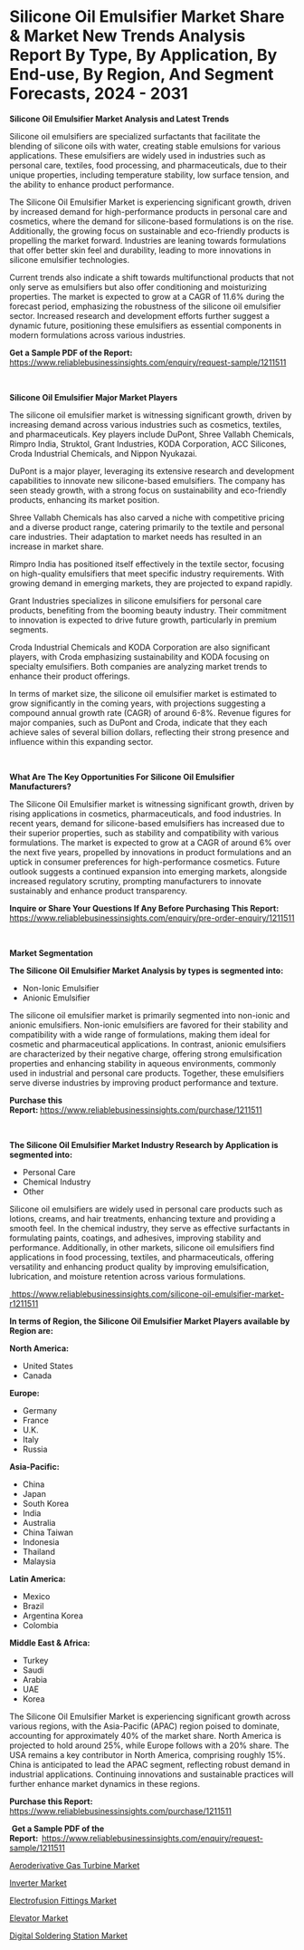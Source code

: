 <p><h1>Silicone Oil Emulsifier Market Share & Market New Trends Analysis Report By Type, By Application, By End-use, By Region, And Segment Forecasts, 2024 - 2031</h1></p><p><strong>Silicone Oil Emulsifier Market Analysis and Latest Trends</strong></p>
<p><p>Silicone oil emulsifiers are specialized surfactants that facilitate the blending of silicone oils with water, creating stable emulsions for various applications. These emulsifiers are widely used in industries such as personal care, textiles, food processing, and pharmaceuticals, due to their unique properties, including temperature stability, low surface tension, and the ability to enhance product performance.</p><p>The Silicone Oil Emulsifier Market is experiencing significant growth, driven by increased demand for high-performance products in personal care and cosmetics, where the demand for silicone-based formulations is on the rise. Additionally, the growing focus on sustainable and eco-friendly products is propelling the market forward. Industries are leaning towards formulations that offer better skin feel and durability, leading to more innovations in silicone emulsifier technologies.</p><p>Current trends also indicate a shift towards multifunctional products that not only serve as emulsifiers but also offer conditioning and moisturizing properties. The market is expected to grow at a CAGR of 11.6% during the forecast period, emphasizing the robustness of the silicone oil emulsifier sector. Increased research and development efforts further suggest a dynamic future, positioning these emulsifiers as essential components in modern formulations across various industries.</p></p>
<p><strong>Get a Sample PDF of the Report:&nbsp;</strong> <a href="https://www.reliablebusinessinsights.com/enquiry/request-sample/1211511?utm_campaign=1723&utm_medium=2&utm_source=Github&utm_content=ia&utm_term=18102024&utm_id=silicone-oil-emulsifier">https://www.reliablebusinessinsights.com/enquiry/request-sample/1211511</a></p>
<p>&nbsp;</p>
<p><strong>Silicone Oil Emulsifier Major Market Players</strong></p>
<p><p>The silicone oil emulsifier market is witnessing significant growth, driven by increasing demand across various industries such as cosmetics, textiles, and pharmaceuticals. Key players include DuPont, Shree Vallabh Chemicals, Rimpro India, Struktol, Grant Industries, KODA Corporation, ACC Silicones, Croda Industrial Chemicals, and Nippon Nyukazai.</p><p>DuPont is a major player, leveraging its extensive research and development capabilities to innovate new silicone-based emulsifiers. The company has seen steady growth, with a strong focus on sustainability and eco-friendly products, enhancing its market position.</p><p>Shree Vallabh Chemicals has also carved a niche with competitive pricing and a diverse product range, catering primarily to the textile and personal care industries. Their adaptation to market needs has resulted in an increase in market share.</p><p>Rimpro India has positioned itself effectively in the textile sector, focusing on high-quality emulsifiers that meet specific industry requirements. With growing demand in emerging markets, they are projected to expand rapidly.</p><p>Grant Industries specializes in silicone emulsifiers for personal care products, benefiting from the booming beauty industry. Their commitment to innovation is expected to drive future growth, particularly in premium segments.</p><p>Croda Industrial Chemicals and KODA Corporation are also significant players, with Croda emphasizing sustainability and KODA focusing on specialty emulsifiers. Both companies are analyzing market trends to enhance their product offerings.</p><p>In terms of market size, the silicone oil emulsifier market is estimated to grow significantly in the coming years, with projections suggesting a compound annual growth rate (CAGR) of around 6-8%. Revenue figures for major companies, such as DuPont and Croda, indicate that they each achieve sales of several billion dollars, reflecting their strong presence and influence within this expanding sector.</p></p>
<p>&nbsp;</p>
<p><strong>What Are The Key Opportunities For Silicone Oil Emulsifier Manufacturers?</strong></p>
<p><p>The Silicone Oil Emulsifier market is witnessing significant growth, driven by rising applications in cosmetics, pharmaceuticals, and food industries. In recent years, demand for silicone-based emulsifiers has increased due to their superior properties, such as stability and compatibility with various formulations. The market is expected to grow at a CAGR of around 6% over the next five years, propelled by innovations in product formulations and an uptick in consumer preferences for high-performance cosmetics. Future outlook suggests a continued expansion into emerging markets, alongside increased regulatory scrutiny, prompting manufacturers to innovate sustainably and enhance product transparency.</p></p>
<p><strong>Inquire or Share Your Questions If Any Before Purchasing This Report:</strong> <a href="https://www.reliablebusinessinsights.com/enquiry/pre-order-enquiry/1211511?utm_campaign=1723&utm_medium=2&utm_source=Github&utm_content=ia&utm_term=18102024&utm_id=silicone-oil-emulsifier">https://www.reliablebusinessinsights.com/enquiry/pre-order-enquiry/1211511</a></p>
<p>&nbsp;</p>
<p><strong>Market Segmentation</strong></p>
<p><strong>The Silicone Oil Emulsifier Market Analysis by types is segmented into:</strong></p>
<p><ul><li>Non-Ionic Emulsifier</li><li>Anionic Emulsifier</li></ul></p>
<p><p>The silicone oil emulsifier market is primarily segmented into non-ionic and anionic emulsifiers. Non-ionic emulsifiers are favored for their stability and compatibility with a wide range of formulations, making them ideal for cosmetic and pharmaceutical applications. In contrast, anionic emulsifiers are characterized by their negative charge, offering strong emulsification properties and enhancing stability in aqueous environments, commonly used in industrial and personal care products. Together, these emulsifiers serve diverse industries by improving product performance and texture.</p></p>
<p><strong>Purchase this Report:&nbsp;</strong><a href="https://www.reliablebusinessinsights.com/purchase/1211511?utm_campaign=1723&utm_medium=2&utm_source=Github&utm_content=ia&utm_term=18102024&utm_id=silicone-oil-emulsifier">https://www.reliablebusinessinsights.com/purchase/1211511</a></p>
<p>&nbsp;</p>
<p><strong>The Silicone Oil Emulsifier Market Industry Research by Application is segmented into:</strong></p>
<p><ul><li>Personal Care</li><li>Chemical Industry</li><li>Other</li></ul></p>
<p><p>Silicone oil emulsifiers are widely used in personal care products such as lotions, creams, and hair treatments, enhancing texture and providing a smooth feel. In the chemical industry, they serve as effective surfactants in formulating paints, coatings, and adhesives, improving stability and performance. Additionally, in other markets, silicone oil emulsifiers find applications in food processing, textiles, and pharmaceuticals, offering versatility and enhancing product quality by improving emulsification, lubrication, and moisture retention across various formulations.</p></p>
<p><a href="https://www.reliablebusinessinsights.com/silicone-oil-emulsifier-market-r1211511?utm_campaign=1723&utm_medium=2&utm_source=Github&utm_content=ia&utm_term=18102024&utm_id=silicone-oil-emulsifier">&nbsp;https://www.reliablebusinessinsights.com/silicone-oil-emulsifier-market-r1211511</a></p>
<p><strong>In terms of Region, the Silicone Oil Emulsifier Market Players available by Region are:</strong></p>
<p>
    <p> <strong> North America: </strong>
        <ul>
            <li>United States</li>
            <li>Canada</li>
        </ul>
        </p> 
    <p> <strong> Europe: </strong>
        <ul>
            <li>Germany</li>
            <li>France</li>
            <li>U.K.</li>
            <li>Italy</li>
            <li>Russia</li>
        </ul>
        </p> 
    <p> <strong> Asia-Pacific: </strong>
        <ul>
            <li>China</li>
            <li>Japan</li>
            <li>South Korea</li>
            <li>India</li>
            <li>Australia</li>
            <li>China Taiwan</li>
            <li>Indonesia</li>
            <li>Thailand</li>
            <li>Malaysia</li>
        </ul>
        </p> 
    <p> <strong> Latin America: </strong>
        <ul>
            <li>Mexico</li>
            <li>Brazil</li>
            <li>Argentina Korea</li>
            <li>Colombia</li>
        </ul>
        </p> 
    <p> <strong> Middle East & Africa: </strong>
        <ul>
            <li>Turkey</li>
            <li>Saudi</li>
            <li>Arabia</li>
            <li>UAE</li>
            <li>Korea</li>
        </ul>
    </p>
    </p>
<p><p>The Silicone Oil Emulsifier Market is experiencing significant growth across various regions, with the Asia-Pacific (APAC) region poised to dominate, accounting for approximately 40% of the market share. North America is projected to hold around 25%, while Europe follows with a 20% share. The USA remains a key contributor in North America, comprising roughly 15%. China is anticipated to lead the APAC segment, reflecting robust demand in industrial applications. Continuing innovations and sustainable practices will further enhance market dynamics in these regions.</p></p>
<p><strong>Purchase this Report: </strong><a href="https://www.reliablebusinessinsights.com/purchase/1211511?utm_campaign=1723&utm_medium=2&utm_source=Github&utm_content=ia&utm_term=18102024&utm_id=silicone-oil-emulsifier">https://www.reliablebusinessinsights.com/purchase/1211511</a></p>
<p>&nbsp;<strong>Get a Sample PDF of the Report:&nbsp;&nbsp;</strong><a href="https://www.reliablebusinessinsights.com/enquiry/request-sample/1211511?utm_campaign=1723&utm_medium=2&utm_source=Github&utm_content=ia&utm_term=18102024&utm_id=silicone-oil-emulsifier">https://www.reliablebusinessinsights.com/enquiry/request-sample/1211511</a></p>
<p><strong></strong></p>
<p><p><a href="https://www.linkedin.com/pulse/aeroderivative-gas-turbine-industry-resonance-75-amplification-t6ose?utm_campaign=1723&utm_medium=2&utm_source=Github&utm_content=ia&utm_term=18102024&utm_id=silicone-oil-emulsifier">Aeroderivative Gas Turbine Market</a></p><p><a href="https://www.linkedin.com/pulse/inverter-momentum-charting-105-cagr-path-2024-2031-amara-market-k3upe?utm_campaign=1723&utm_medium=2&utm_source=Github&utm_content=ia&utm_term=18102024&utm_id=silicone-oil-emulsifier">Inverter Market</a></p><p><a href="https://www.linkedin.com/pulse/surfing-electrofusion-fittings-wave-riding-market-currents-6eilc?utm_campaign=1723&utm_medium=2&utm_source=Github&utm_content=ia&utm_term=18102024&utm_id=silicone-oil-emulsifier">Electrofusion Fittings Market</a></p><p><a href="https://www.linkedin.com/pulse/global-elevator-nexus-sector-confluences-regional-catalysts-psanc?utm_campaign=1723&utm_medium=2&utm_source=Github&utm_content=ia&utm_term=18102024&utm_id=silicone-oil-emulsifier">Elevator Market</a></p><p><a href="https://www.linkedin.com/pulse/evolution-digital-soldering-station-market-key-shifts-from-akdoc?utm_campaign=1723&utm_medium=2&utm_source=Github&utm_content=ia&utm_term=18102024&utm_id=silicone-oil-emulsifier">Digital Soldering Station Market</a></p></p>